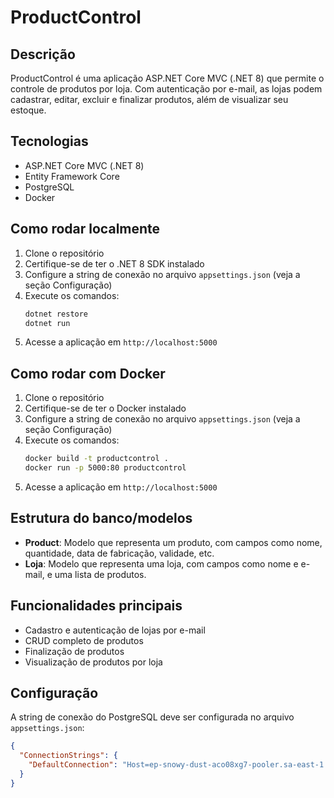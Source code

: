 # ProductControl

## Descrição
ProductControl é uma aplicação ASP.NET Core MVC (.NET 8) que permite o controle de produtos por loja. Com autenticação por e-mail, as lojas podem cadastrar, editar, excluir e finalizar produtos, além de visualizar seu estoque.

## Tecnologias
- ASP.NET Core MVC (.NET 8)
- Entity Framework Core
- PostgreSQL
- Docker

## Como rodar localmente
1. Clone o repositório
2. Certifique-se de ter o .NET 8 SDK instalado
3. Configure a string de conexão no arquivo `appsettings.json` (veja a seção Configuração)
4. Execute os comandos:
   ```bash
   dotnet restore
   dotnet run
   ```
5. Acesse a aplicação em `http://localhost:5000`

## Como rodar com Docker
1. Clone o repositório
2. Certifique-se de ter o Docker instalado
3. Configure a string de conexão no arquivo `appsettings.json` (veja a seção Configuração)
4. Execute os comandos:
   ```bash
   docker build -t productcontrol .
   docker run -p 5000:80 productcontrol
   ```
5. Acesse a aplicação em `http://localhost:5000`

## Estrutura do banco/modelos
- **Product**: Modelo que representa um produto, com campos como nome, quantidade, data de fabricação, validade, etc.
- **Loja**: Modelo que representa uma loja, com campos como nome e e-mail, e uma lista de produtos.

## Funcionalidades principais
- Cadastro e autenticação de lojas por e-mail
- CRUD completo de produtos
- Finalização de produtos
- Visualização de produtos por loja

## Configuração
A string de conexão do PostgreSQL deve ser configurada no arquivo `appsettings.json`:
```json
{
  "ConnectionStrings": {
    "DefaultConnection": "Host=ep-snowy-dust-aco08xg7-pooler.sa-east-1.aws.neon.tech;Database=neondb;Username=neondb_owner;Password=npg_8ogeuyXzKCq4;SSL Mode=Require;Trust Server Certificate=true"
  }
}
``` 
